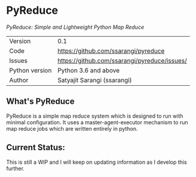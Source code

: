 PyReduce
==========

*PyReduce: Simple and Lightweight Python Map Reduce*

|                |                                              |
| -------------- | -------------------------------------------- |
| Version        | 0.1                                          |
| Code           | https://github.com/ssarangi/pyreduce         |
| Issues         | https://github.com/ssarangi/pyreduce/issues/ |
| Python version | Python 3.6 and above                         |
| Author         | Satyajit Sarangi (ssarangi)                  |

## What's PyReduce
PyReduce is a simple map reduce system which is designed to run with minimal configuration. It uses a master-agent-executor mechanism to run map reduce jobs which are written entirely in python.

## Current Status:
This is still a WIP and I will keep on updating information as I develop this further.
